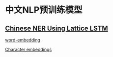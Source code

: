 # 中文NLP预训练模型

## [Chinese NER Using Lattice LSTM](https://arxiv.org/pdf/1805.02023.pdf)

[word-embedding](https://pan.baidu.com/s/1pLO6T9D)

[Character embeddings](https://pan.baidu.com/s/1pLO6T9D)


